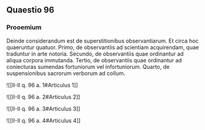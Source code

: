 ## Quaestio 96

### Prooemium

Deinde considerandum est de superstitionibus observantiarum. Et circa hoc quaeruntur quatuor. Primo, de observantiis ad scientiam acquirendam, quae traduntur in arte notoria. Secundo, de observantiis quae ordinantur ad aliqua corpora immutanda. Tertio, de observantiis quae ordinantur ad coniecturas sumendas fortuniorum vel infortuniorum. Quarto, de suspensionibus sacrorum verborum ad collum.

![[II-II q. 96 a. 1#Articulus 1]]

![[II-II q. 96 a. 2#Articulus 2]]

![[II-II q. 96 a. 3#Articulus 3]]

![[II-II q. 96 a. 4#Articulus 4]]

